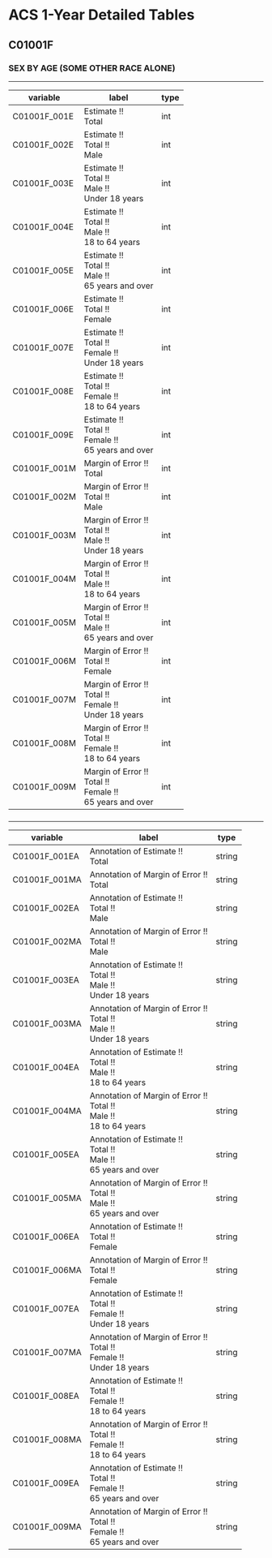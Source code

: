 # ACS 1-Year Detailed Tables

## C01001F

### SEX BY AGE (SOME OTHER RACE ALONE)

___

| variable | label | type |
| ----- | ----- | ----- |
| C01001F_001E | Estimate !!<br>Total | int |
| C01001F_002E | Estimate !!<br>Total !!<br>Male | int |
| C01001F_003E | Estimate !!<br>Total !!<br>Male !!<br>Under 18 years | int |
| C01001F_004E | Estimate !!<br>Total !!<br>Male !!<br>18 to 64 years | int |
| C01001F_005E | Estimate !!<br>Total !!<br>Male !!<br>65 years and over | int |
| C01001F_006E | Estimate !!<br>Total !!<br>Female | int |
| C01001F_007E | Estimate !!<br>Total !!<br>Female !!<br>Under 18 years | int |
| C01001F_008E | Estimate !!<br>Total !!<br>Female !!<br>18 to 64 years | int |
| C01001F_009E | Estimate !!<br>Total !!<br>Female !!<br>65 years and over | int |
| C01001F_001M | Margin of Error !!<br>Total | int |
| C01001F_002M | Margin of Error !!<br>Total !!<br>Male | int |
| C01001F_003M | Margin of Error !!<br>Total !!<br>Male !!<br>Under 18 years | int |
| C01001F_004M | Margin of Error !!<br>Total !!<br>Male !!<br>18 to 64 years | int |
| C01001F_005M | Margin of Error !!<br>Total !!<br>Male !!<br>65 years and over | int |
| C01001F_006M | Margin of Error !!<br>Total !!<br>Female | int |
| C01001F_007M | Margin of Error !!<br>Total !!<br>Female !!<br>Under 18 years | int |
| C01001F_008M | Margin of Error !!<br>Total !!<br>Female !!<br>18 to 64 years | int |
| C01001F_009M | Margin of Error !!<br>Total !!<br>Female !!<br>65 years and over | int |
### 

___

| variable | label | type |
| ----- | ----- | ----- |
| C01001F_001EA | Annotation of Estimate !!<br>Total | string |
| C01001F_001MA | Annotation of Margin of Error !!<br>Total | string |
| C01001F_002EA | Annotation of Estimate !!<br>Total !!<br>Male | string |
| C01001F_002MA | Annotation of Margin of Error !!<br>Total !!<br>Male | string |
| C01001F_003EA | Annotation of Estimate !!<br>Total !!<br>Male !!<br>Under 18 years | string |
| C01001F_003MA | Annotation of Margin of Error !!<br>Total !!<br>Male !!<br>Under 18 years | string |
| C01001F_004EA | Annotation of Estimate !!<br>Total !!<br>Male !!<br>18 to 64 years | string |
| C01001F_004MA | Annotation of Margin of Error !!<br>Total !!<br>Male !!<br>18 to 64 years | string |
| C01001F_005EA | Annotation of Estimate !!<br>Total !!<br>Male !!<br>65 years and over | string |
| C01001F_005MA | Annotation of Margin of Error !!<br>Total !!<br>Male !!<br>65 years and over | string |
| C01001F_006EA | Annotation of Estimate !!<br>Total !!<br>Female | string |
| C01001F_006MA | Annotation of Margin of Error !!<br>Total !!<br>Female | string |
| C01001F_007EA | Annotation of Estimate !!<br>Total !!<br>Female !!<br>Under 18 years | string |
| C01001F_007MA | Annotation of Margin of Error !!<br>Total !!<br>Female !!<br>Under 18 years | string |
| C01001F_008EA | Annotation of Estimate !!<br>Total !!<br>Female !!<br>18 to 64 years | string |
| C01001F_008MA | Annotation of Margin of Error !!<br>Total !!<br>Female !!<br>18 to 64 years | string |
| C01001F_009EA | Annotation of Estimate !!<br>Total !!<br>Female !!<br>65 years and over | string |
| C01001F_009MA | Annotation of Margin of Error !!<br>Total !!<br>Female !!<br>65 years and over | string |

